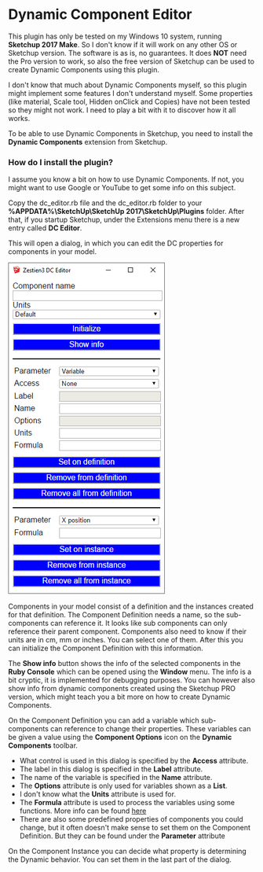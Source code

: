 # Dynamic Component Editor

This plugin has only be tested on my Windows 10 system, running **Sketchup 2017 Make**. So I don't know if it will work on any other OS or Sketchup
version. The software is as is, no guarantees. It does **NOT** need the Pro version to work, so also the free version of Sketchup can be used to
create Dynamic Components using this plugin.

I don't know that much about Dynamic Components myself, so this plugin might implement some features I don't understand myself. Some properties
(like material, Scale tool, Hidden onClick and Copies) have not been tested so they might not work. I need to play a bit with it to discover how it
all works.

To be able to use Dynamic Components in Sketchup, you need to install the **Dynamic Components** extension from Sketchup.

### How do I install the plugin?

I assume you know a bit on how to use Dynamic Components. If not, you might want to use Google or YouTube to get some info on this subject.

Copy the dc_editor.rb file and the dc_editor.rb folder to your **%APPDATA%\SketchUp\SketchUp 2017\SketchUp\Plugins** folder.
After that, if you startup Sketchup, under the Extensions menu there is a new entry called **DC Editor**.

This will open a dialog, in which you can edit the DC properties for components in your model.

![Dialog preview](./dialog.png)

Components in your model consist of a definition and the instances created for that definition.
The Component Definition needs a name, so the sub-components can reference it. It looks like sub components can only reference their parent component.
Components also need to know if their units are in cm, mm or inches. You can select one of them. After this you can initialize the Component
Definition with this information.

The **Show info** button shows the info of the selected components in the **Ruby Console** which can be opened using the **Window** menu. The info is
a bit cryptic, it is implemented for debugging purposes. You can however also show info from dynamic components created using the Sketchup PRO
version, which might teach you a bit more on how to create Dynamic Components.

On the Component Definition you can add a variable which sub-components can reference to change their properties. These variables can be given a value
using the **Component Options** icon on the **Dynamic Components** toolbar.
- What control is used in this dialog is specified by the **Access** attribute.
- The label in this dialog is specified in the **Label** attribute.
- The name of the variable is specified in the **Name** attribute.
- The **Options** attribute is only used for variables shown as a **List**.
- I don't know what the **Units** attribute is used for.
- The **Formula** attribute is used to process the variables using some functions. More info can be found
  [here](https://help.sketchup.com/en/sketchup/dynamic-components-math-function-examples)
- There are also some predefined properties of components you could change, but it often doesn't make sense to set them on the Component Definition.
  But they can be found under the **Parameter** attribute

On the Component Instance you can decide what property is determining the Dynamic behavior. You can set them in the last part of the dialog.
